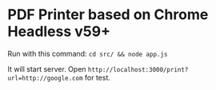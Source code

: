 # PDF Printer based on Chrome Headless v59+

Run with this command: ```cd src/ && node app.js```

It will start server. Open ```http://localhost:3000/print?url=http://google.com``` for test.
